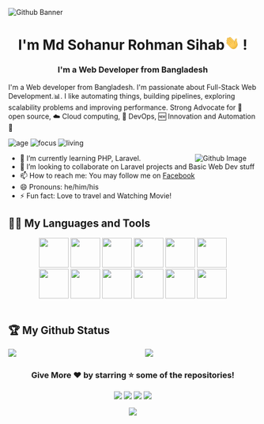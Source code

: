                      
![Github Banner](https://user-images.githubusercontent.com/91025640/161419212-1f01d300-ace8-4a7e-a87c-06712c38ab38.jpg)


<h1 align="center"> I'm Md Sohanur Rohman Sihab<img src="https://raw.githubusercontent.com/ABSphreak/ABSphreak/master/gifs/Hi.gif" width="30px"> ! </h1>

<h3 align="center">I'm a  Web Developer from Bangladesh </h3>
  
I'm a  Web developer from Bangladesh. I'm passionate about Full-Stack Web Development.:bar_chart:. I like automating things, building pipelines, exploring scalability problems and improving performance. Strong Advocate for 📜 open source, :cloud: Cloud computing, 🚀 DevOps, :new: Innovation and Automation :robot:

![age](https://img.shields.io/badge/age-24-blue)
![focus](https://img.shields.io/badge/focus-FullStack-brightgreen)
![living](https://img.shields.io/badge/living-Dhaka-3c9)


<img width="25%" align="right" alt="Github Image" src="https://camo.githubusercontent.com/992babdffd8c74a1502de375fbdf7e4d54773242/68747470733a2f2f6d656469612e67697068792e636f6d2f6d656469612f53576f536b4e36447854737a71494b4571762f67697068792e676966" />

- 🌱 I’m currently learning PHP, Laravel.
- 👯 I’m looking to collaborate on Laravel projects and Basic Web Dev stuff
- 📫 How to reach me: You may follow me on [Facebook](https://www.facebook.com/devsrsihab)
- 😄 Pronouns: he/him/his
- ⚡ Fun fact: Love to travel and Watching Movie!
  <br />

## 👨‍💻 My Languages and Tools

<div align="center">

<img src="https://github.com/Subhampreet/Subhampreet/blob/master/logos/JS.png?raw=true" height="60" width="60">
<img src="https://cdn.iconscout.com/icon/free/png-512/node-js-1174925.png" height="60" width="60">
<img src="https://github.com/Subhampreet/Subhampreet/blob/master/logos/next.png?raw=true" height="60" width="60">
<img src="https://github.com/Subhampreet/Subhampreet/blob/master/logos/css.png?raw=true" height="60" width="60">
<img src="https://github.com/Subhampreet/Subhampreet/blob/master/logos/html.png?raw=true" height="60" width="60">
<img src="https://img.icons8.com/color/452/mongodb.png" height="60" width="60">

<br>

<img src="https://github.com/Subhampreet/Subhampreet/blob/master/logos/react.png?raw=true" height="60" width="60">
<img src="https://github.com/Subhampreet/Subhampreet/blob/master/logos/php.png?raw=true" height="60" width="60">
<img src="https://github.com/Subhampreet/Subhampreet/blob/master/logos/sql.png?raw=true" height="60" width="60">
<img src="https://github.com/Subhampreet/Subhampreet/blob/master/logos/git.png?raw=true" height="60" width="60">
<img src="https://github.com/Subhampreet/Subhampreet/blob/master/logos/vs.png?raw=true" height="60" width="60">
<img src="https://github.com/Subhampreet/Subhampreet/blob/master/logos/bootstrap.png?raw=true" height="60" width="60">
</div>

<br >

## 🏆 My Github Status

<img  src="https://github-readme-stats.vercel.app/api?username=devsrsihab&show_icons=true&hide_border=true&theme=dark" width="45%" align="right" >

<img  src="https://github-readme-streak-stats.herokuapp.com/?user=devsrsihab&theme=dark" width="45%" >

<br>

<div align="center">

### Give More ❤️ by starring ⭐ some of the repositories!

[<img src="https://img.shields.io/badge/linkedin-%230077B5.svg?&style=for-the-badge&logo=linkedin&logoColor=white">](https://www.linkedin.com/in/devsrsihab/)
[<img src="https://img.shields.io/badge/instagram-%23E4405F.svg?&style=for-the-badge&logo=instagram&logoColor=white">](https://www.instagram.com/devsrsihab/)
[<img src="https://img.shields.io/badge/facebook-%231877F2.svg?&style=for-the-badge&logo=facebook&logoColor=white">](https://www.facebook.com/devsrsihab)
[<img src="https://img.shields.io/badge/Portfolio-%23000000.svg?&style=for-the-badge">](http://developersrsihab.com/)

<a href="https://"><img height="50" src="https://d2fltix0v2e0sb.cloudfront.net/dev-badge.svg"></a>

</div>
